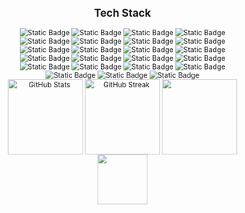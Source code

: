 <h2 align="center">
   Tech Stack
</h2>
<div align="center">
   <img alt="Static Badge" src="https://img.shields.io/badge/Python%09-white?logo=python">
   <img alt="Static Badge" src="https://img.shields.io/badge/Linux%09-white?logo=linux">
   <img alt="Static Badge" src="https://img.shields.io/badge/yaml%09-white?logo=yaml&logoColor=black">
   <img alt="Static Badge" src="https://img.shields.io/badge/PostgreSQL%09-white?logo=postgresql">
   <img alt="Static Badge" src="https://img.shields.io/badge/MySQL%09-white?logo=Mysql">
   <img alt="Static Badge" src="https://img.shields.io/badge/SQLite%09-white?logo=sqlite&logoColor=blue">
   <img alt="Static Badge" src="https://img.shields.io/badge/bigquery%20-white?logo=googlebigquery">
   <img alt="Static Badge" src="https://img.shields.io/badge/Amazon%20S3%09-white?logo=amazons3" >
   <img alt="Static Badge" src="https://img.shields.io/badge/Apache%20Spark%20-white?logo=apachespark">
   <img alt="Static Badge" src="https://img.shields.io/badge/dbt%09-white?logo=dbt">
   <img alt="Static Badge" src="https://img.shields.io/badge/Pandas%09-white?logo=pandas&logoColor=blue">
   <img alt="Static Badge" src="https://img.shields.io/badge/Apache%20Airflow%20-white?logo=apacheairflow&logoColor=green">
   <img alt="Static Badge" src="https://img.shields.io/badge/Docker%20-white?logo=docker">
   <img alt="Static Badge" src="https://img.shields.io/badge/Google%20Cloud%09-white?logo=googlecloud" >
   <img alt="Static Badge" src="https://img.shields.io/badge/Amazon%09-white?logo=amazon" >
   <img alt="Static Badge" src="https://img.shields.io/badge/Databricks%09-white?logo=databricks" >
   <img alt="Static Badge" src="https://img.shields.io/badge/Terraform%09-white?logo=terraform">
   <img alt="Static Badge" src="https://img.shields.io/badge/Git%09-white?logo=git">
    <img alt="Static Badge" src="https://img.shields.io/badge/Github%20pages%09-white?logo=github&logoColor=black">
    <img alt="Static Badge" src="https://img.shields.io/badge/Numpy%09-white?logo=numpy&logoColor=blue">
    <img alt="Static Badge" src="https://img.shields.io/badge/scikit--learn%09-white?logo=scikit-learn">
    <img alt="Static Badge" src="https://img.shields.io/badge/PyTorch%09-white?logo=pytorch">
    <img alt="Static Badge" src="https://img.shields.io/badge/TensorFlow%09-white?logo=Tensorflow">
</div>



<div align="center">
<a>
  <img height=150 align="center" src="https://github-readme-stats.vercel.app/api?username=lawal-hash&show_icons=true&count_private=true&hide_border=true&bg_color=00000000" alt="GitHub Stats" />
</a>
<a>
  <img height=150 align="center"  src="https://github-readme-streak-stats.herokuapp.com/?user=lawal-hash&theme=transparent&hide_border=true&background=00000000&fire=FF9554&dates=1D0A0A" alt="GitHub Streak" />
</a>
<a>
  <img height=150 align="center" src="https://github-readme-stats.vercel.app/api/top-langs/?username=lawal-hash&hide_border=true&bg_color=00000000&include_all_commits=true&count_private=true&layout=compact">
</a>
<a>
  <img height=100 align="center" src="https://quotes-github-readme.vercel.app/api?type=horizontal">
</a>
</div>